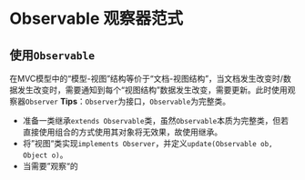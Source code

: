 # Observable 观察器范式
## 使用`Observable`
在MVC模型中的“模型-视图”结构等价于“文档-视图结构”，当文档发生改变时/数据发生改变时，需要通知到每个“视图结构”数据发生改变，需要更新。此时使用观察器`Observer`
**Tips**：`Observer`为接口，`Observable`为完整类。

- 准备一类继承`extends Observable`类，虽然`Observable`本质为完整类，但若直接使用组合的方式使用其对象将无效果，故使用继承。
- 将”视图“类实现`implements Observer`，并定义`update(Observable ob, Object o)`。
- 当需要”观察“的